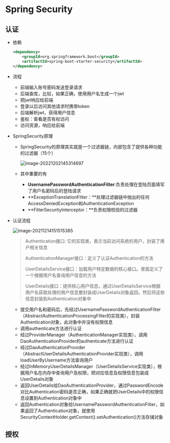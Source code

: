 # Spring Security

## 认证

- 依赖

  ```xml
  <dependency>
      <groupId>org.springframework.boot</groupId>
      <artifactId>spring-boot-starter-security</artifactId>
  </dependency>
  ```

- 流程

  - 前端输入账号密码发送登录请求
  - 后端查库，比较，如果正确，使用用户名生成一个jwt
  - 把jwt响应给前端
  - 登录以后访问其他请求时携带token
  - 后端解析jwt，获得用户信息
  - 鉴权：查看是否有权访问
  - 访问资源，响应给前端

- SpringSecurity原理

  - SpringSecurity的原理其实就是一个过滤器链，内部包含了提供各种功能的过滤器（15个）

    ![image-20221202145314697](http://minio.botuer.com/study-node/old/image-20221202145314697.png)

  - 其中重要的有

    - **UsernamePasswordAuthenticationFilter**:负责处理在登陆页面填写了用户名密码后的登陆请求
    - **ExceptionTranslationFilter：**处理过滤器链中抛出的任何AccessDeniedException和AuthenticationException
    - **FilterSecurityInterceptor：**负责权限校验的过滤器

- 认证流程

  ![image-20211214151515385](http://minio.botuer.com/study-node/old/image-20211214151515385.png)

  > Authentication接口: 它的实现类，表示当前访问系统的用户，封装了用户相关信息
  >
  > AuthenticationManager接口：定义了认证Authentication的方法 
  >
  > UserDetailsService接口：加载用户特定数据的核心接口。里面定义了一个根据用户名查询用户信息的方法
  >
  > UserDetails接口：提供核心用户信息。通过UserDetailsService根据用户名获取处理的用户信息要封装成UserDetails对象返回。然后将这些信息封装到Authentication对象中
  >

  - 提交用户名和密码后，先经过UsernamePasswordAuthenticationFilter（AbstractAuthenticationProcessingFilter的实现类），封装Authentication对象，此对象中并没有权限信息
  - 调用authenticate方法进行认证
  - 经过ProviderManager（AuthenticationManager实现类），调用DaoAuthenticationProvider的authenticate方法进行认证
  - 经过DaoAuthenticationProvider（AbstractUserDetailsAuthenticationProvider实现类），调用loadUserByUsername方法查询用户
  - 经过InMemoryUserDetailsManager（UserDetailsService实现类），根据用户名在内存中查询用户及权限，把对应信息及权限信息包装成UserDetails对象
  - 返回UserDetails给DaoAuthenticationProvider，通过PasswordEncode对比Authentication密码是否正确，如果正确就把UserDetails中的权限信息设置到Authentication对象中
  - 返回Authentication对象给UsernamePasswordAuthenticationFilter，如果返回了Authentication对象，就使用SecurityContextHolder.getContext().setAuthentication()方法存储对象

## 授权